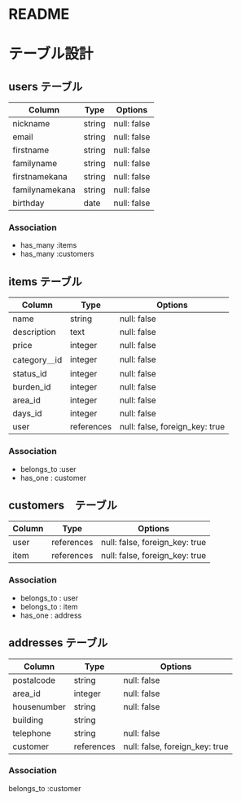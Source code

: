 # README
# テーブル設計

## users テーブル
| Column         | Type   | Options     |
| --------       | ------ | ----------- |
| nickname       | string | null: false
| email          | string | null: false |
| firstname      | string | null: false |
| familyname     | string | null: false |
| firstnamekana  | string | null: false |
| familynamekana | string | null: false |
| birthday       | date   | null: false |

### Association

- has_many :items
- has_many :customers

##  items テーブル
| Column             | Type      | Options     |
| --------           | ------    | ----------- |
| name               | string    | null: false |
| description        | text      | null: false |
| price              | integer   | null: false |
| category＿id       | integer   | null: false |
| status_id          | integer   | null: false |
| burden_id          | integer   | null: false |
| area_id            | integer   | null: false |
| days_id            | integer   | null: false |
| user               | references| null: false, foreign_key: true |

### Association
- belongs_to :user
- has_one : customer

## customers　テーブル
| Column             | Type   | Options     |
| --------           | ------ | ----------- |
| user               | references| null: false, foreign_key: true |
| item               | references| null: false, foreign_key: true |

### Association
- belongs_to : user
- belongs_to : item
- has_one : address

## addresses  テーブル
| Column             | Type   | Options     |
| --------           | ------ | ----------- |
| postalcode         | string | null: false|
| area_id            | integer| null: false |
| housenumber        | string | null: false |
| building           | string | 
| telephone          | string | null: false |
| customer           | references| null: false, foreign_key: true |

### Association
belongs_to :customer